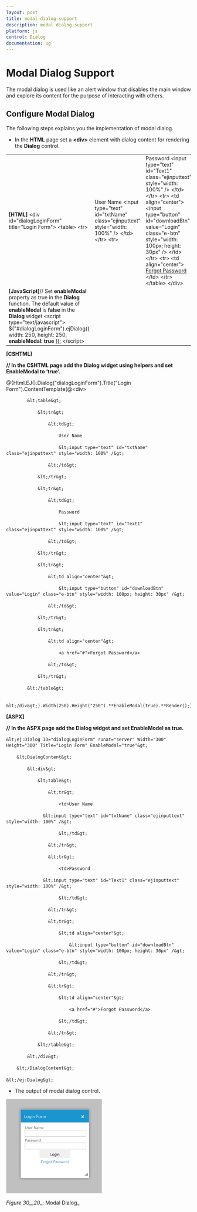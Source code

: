 ```yaml
---
layout: post
title: modal-dialog-support
description: modal dialog support
platform: js
control: Dialog
documentation: ug
---
```


# Modal Dialog Support

The modal dialog is used like an alert window that disables the main window and explore its content for the purpose of interacting with others. 

## Configure Modal Dialog

The following steps explains you the implementation of modal dialog. 

* In the **HTML** page set a **&lt;div&gt;** element with dialog content for rendering the **Dialog** control. 



<table>
<tr>
<td>
<b>[HTML]</b>    &lt;div id="dialogLoginForm" title="Login Form"&gt;        &lt;table&gt;            &lt;tr&gt;                <td>User Name                  &lt;input type="text" id="txtName" class="ejinputtext" style="width: 100%" /&gt;                &lt;/td&gt;            &lt;/tr&gt;            &lt;tr&gt;                <td>Password                  &lt;input type="text" id="Text1" class="ejinputtext" style="width: 100%" /&gt;                &lt;/td&gt;            &lt;/tr&gt;            &lt;tr&gt;                &lt;td align="center"&gt;                    &lt;input type="button" id="downloadBtn" value="Login" class="e-btn" style="width: 100px; height: 30px" /&gt;                &lt;/td&gt;            &lt;/tr&gt;            &lt;tr&gt;                &lt;td align="center"&gt;                    <a href="#">Forgot Password</a>                &lt;/td&gt;            &lt;/tr&gt;        &lt;/table&gt;    &lt;/div&gt;</td></tr>
<tr>
<td>
<b>[JavaScript]</b>// Set <b>enableModal</b> property as true in the <b>Dialog</b> function. The default value of <b>enableModal</b> is <b>false</b> in the <b>Dialog</b> widget    &lt;script type="text/javascript"&gt;        $("#dialogLoginForm").ejDialog({            width: 250,            height: 250,            <b>enableModal: true</b>        });      &lt;/script&gt;</td></tr>
</table>


**[CSHTML]**

**// In the CSHTML page add the Dialog widget using helpers and set EnableModal to ‘true’.** 





@{Html.EJ().Dialog("dialogLoginForm").Title("Login Form").ContentTemplate(@&lt;div&gt;

            &lt;table&gt;

                &lt;tr&gt;

                    &lt;td&gt;

                        User Name

                        &lt;input type="text" id="txtName" class="ejinputtext" style="width: 100%" /&gt;

                    &lt;/td&gt;

                &lt;/tr&gt;

                &lt;tr&gt;

                    &lt;td&gt;

                        Password

                        &lt;input type="text" id="Text1" class="ejinputtext" style="width: 100%" /&gt;

                    &lt;/td&gt;

                &lt;/tr&gt;

                &lt;tr&gt;

                    &lt;td align="center"&gt;

                        &lt;input type="button" id="downloadBtn" value="Login" class="e-btn" style="width: 100px; height: 30px" /&gt;

                    &lt;/td&gt;

                &lt;/tr&gt;

                &lt;tr&gt;

                    &lt;td align="center"&gt;

                        <a href="#">Forgot Password</a>

                    &lt;/td&gt;

                &lt;/tr&gt;

            &lt;/table&gt;

        &lt;/div&gt;).Width(250).Height("250").**EnableModal(true).**Render();}







**[ASPX]**

**// In the ASPX page add the Dialog widget and set EnableModel as true.**



    &lt;ej:Dialog ID="dialogLoginForm" runat="server" Width="300" Height="300" Title="Login Form" EnableModal="true"&gt;

        &lt;DialogContent&gt;

            &lt;div&gt;

                &lt;table&gt;

                    &lt;tr&gt;

                        <td>User Name

                  &lt;input type="text" id="txtName" class="ejinputtext" style="width: 100%" /&gt;

                        &lt;/td&gt;

                    &lt;/tr&gt;

                    &lt;tr&gt;

                        <td>Password

                  &lt;input type="text" id="Text1" class="ejinputtext" style="width: 100%" /&gt;

                        &lt;/td&gt;

                    &lt;/tr&gt;

                    &lt;tr&gt;

                        &lt;td align="center"&gt;

                            &lt;input type="button" id="downloadBtn" value="Login" class="e-btn" style="width: 100px; height: 30px" /&gt;

                        &lt;/td&gt;

                    &lt;/tr&gt;

                    &lt;tr&gt;

                        &lt;td align="center"&gt;

                            <a href="#">Forgot Password</a>

                        &lt;/td&gt;

                    &lt;/tr&gt;

                &lt;/table&gt;

            &lt;/div&gt;

        &lt;/DialogContent&gt;

    &lt;/ej:Dialog&gt;





* The output of modal dialog control. 

![C:\Users\ApoorvahR\Desktop\15.png](modal-dialog-support_images\modal-dialog-support_img1.png)

_Figure_ _30__20__: Modal Dialog_

